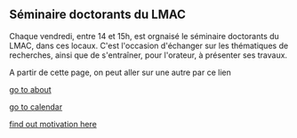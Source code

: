 ## Séminaire doctorants du LMAC

Chaque vendredi, entre 14 et 15h, est orgnaisé le séminaire doctorants du LMAC, dans ces locaux.
C'est l'occasion d'échanger sur les thématiques de recherches, ainsi que de s'entraîner, pour l'orateur, à présenter ses travaux.

A partir de cette page, on peut aller sur une autre par ce lien

[go to about](about)

[go to calendar](calendar)

[find out motivation here](motivation)

